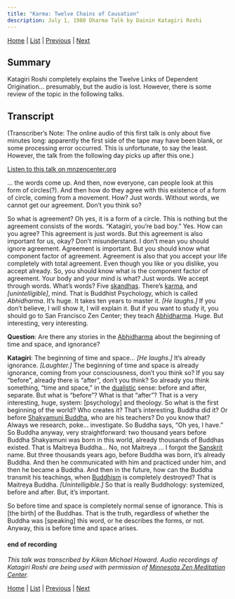```yaml
---
title: "Karma: Twelve Chains of Causation"
description: July 1, 1980 Dharma Talk by Dainin Katagiri Roshi
---
```


[Home](index) \| [List](list#1980) \| 
[Previous](1980-05-18-Blue-Cliff-Record-Case-4-Talk-2) \| 
[Next](1980-07-02-Karma-Where-Karma-Originates) 

## Summary

Katagiri Roshi completely explains the Twelve Links of Dependent Origination... presumably, but the audio is lost. However, there is some review of the topic in the following talks.

## Transcript

(Transcriber’s Note: The online audio of this first talk is only about five minutes long: apparently the first side of the tape may have been blank, or some processing error occurred. This is unfortunate, to say the least. However, the talk from the following day picks up after this one.)

<a href="https://www.mnzencenter.org/the-dainin-katagiri-audio-archive/karma-twelve-chains-of-causation" target="_blank">Listen to this talk on mnzencenter.org</a> 

… the words come up. And then, now everyone, can people look at this form of circles(?). And then how do they agree with this existence of a form of circle, coming from a movement. How? Just words. Without words, we cannot get our agreement. Don’t you think so?

So what is agreement? Oh yes, it is a form of a circle. This is nothing but the agreement consists of the words. “Katagiri, you’re bad boy.” Yes. How can you agree? This agreement is just words. But this agreement is also important for us, okay? Don’t misunderstand. I don’t mean you should ignore agreement. Agreement is important. But you should know what component factor of agreement. Agreement is also that you accept your life completely with total agreement. Even though you like or you dislike, you accept already. So, you should know what is the component factor of agreement. Your body and your mind is what? Just words. We accept through words. What’s words? Five [skandhas](glossary#skandha). There’s [karma](glossary#karma), and *[unintelligible]*, mind. That is Buddhist Psychology, which is called *Abhidharma*. It’s huge. It takes ten years to master it. *[He laughs.]* If you don’t believe, I will show it, I will explain it. But if you want to study it, you should go to San Francisco Zen Center; they teach [Abhidharma](glossary#abhidharma). Huge. But interesting, very interesting.

**Question**: Are there any stories in the [Abhidharma](glossary#abhidharma) about the beginning of time and space, and ignorance?

**Katagiri**: The beginning of time and space... *[He laughs.]* It’s already ignorance. *[Laughter.]* The beginning of time and space is already ignorance, coming from your consciousness, don’t you think so? If you say “before”, already there is “after”, don’t you think? So already you think something, “time and space,” in the [dualistic](glossary#dualistic) sense: before and after, separate. But what is “before”? What is that “after”? That is a very interesting, huge, system: [psychology] and theology. So what is the first beginning of the world? Who creates it? That’s interesting. Buddha did it? Or before [Shakyamuni Buddha](glossary#shakyamuni-buddha ), who are his teachers? Do you know that? Always we research, poke... investigate. So Buddha says, “Oh yes, I have.” So Buddha anyway, very straightforward: two thousand years before Buddha Shakyamuni was born in this world, already thousands of Buddhas existed. That is Maitreya Buddha… No, not Maitreya … I forgot the [Sanskrit](glossary#sanskrit) name. But three thousands years ago, before Buddha was born, it’s already Buddha. And then he communicated with him and practiced under him, and then he became a Buddha. And then in the future, how can the Buddha transmit his teachings, when [Buddhism](glossary#buddhism) is completely destroyed? That is Maitreya Buddha. *[Unintelligible.]* So that is really Buddhology: systemized, before and after. But, it’s important.

So before time and space is completely normal sense of ignorance. This is [the birth] of the Buddhas. That is the truth, regardless of whether the Buddha was [speaking] this word, or he describes the forms, or not. Anyway, this is before time and space arises.

#### end of recording

*This talk was transcribed by Kikan Michael Howard. Audio recordings of Katagiri Roshi are being used with permission of [Minnesota Zen Meditation Center](https://www.mnzencenter.org/katagiri-project.html).*

[Home](index) \| [List](list#1980) \| 
[Previous](1980-05-18-Blue-Cliff-Record-Case-4-Talk-2) \| 
[Next](1980-07-02-Karma-Where-Karma-Originates)